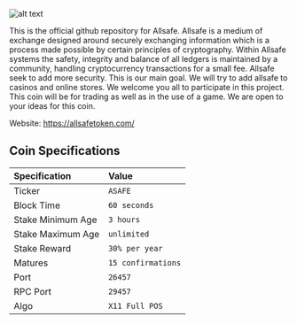 ![alt text](https://allsafetoken.com/images/Allsafelogo.png "Logo text 2")

This is the official github repository for Allsafe. Allsafe is a medium of exchange designed around securely exchanging information which is a process made possible by certain principles of cryptography. Within Allsafe systems the safety, integrity and balance of all ledgers is maintained by a community, handling cryptocurrency transactions for a small fee. Allsafe seek to add more security. This is our main goal. We will try to add allsafe to casinos and online stores. We welcome you all to participate in this project. This coin will be for trading as well as in the use of a game.
We are open to your ideas for this coin.

Website:
https://allsafetoken.com/

## Coin Specifications

| Specification | Value |
|:-----------|:-----------|
| Ticker | `ASAFE` |
| Block Time | `60 seconds` |
| Stake Minimum Age | `3 hours` |
| Stake Maximum Age | `unlimited` |
| Stake Reward | `30% per year` |
| Matures | `15 confirmations` |
| Port | `26457` |
| RPC Port | `29457` |
| Algo | `X11 Full POS` |